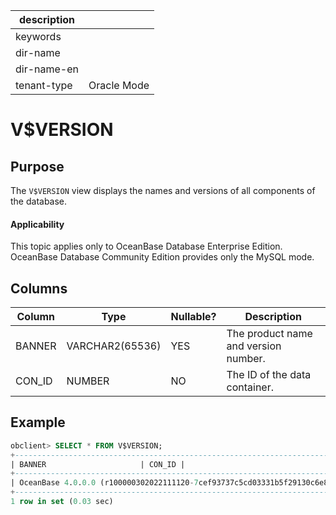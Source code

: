|description||
|---|---|
|keywords||
|dir-name||
|dir-name-en||
|tenant-type|Oracle Mode|

V$VERSION
==============================

**Purpose**
---------------------------

The `V$VERSION` view displays the names and versions of all components of the database.

  <main id="notice" >
    <h4>Applicability</h4>
    <p>This topic applies only to OceanBase Database Enterprise Edition. OceanBase Database Community Edition provides only the MySQL mode. </p>
  </main>

**Columns**
-----------------------------



| **Column** | **Type** | **Nullable?** | **Description** |
|----------|-----------------|----------------|-----------|
| BANNER | VARCHAR2(65536) | YES | The product name and version number. |
| CON_ID | NUMBER | NO | The ID of the data container. |



Example
-----------------------

```sql
obclient> SELECT * FROM V$VERSION;
+---------------------------------------------------------------------------------------------------------------+--------+
| BANNER                     | CON_ID |
+---------------------------------------------------------------------------------------------------------------+--------+
| OceanBase 4.0.0.0 (r100000302022111120-7cef93737c5cd03331b5f29130c6e80ac950d33b) (Built Nov 11 2022 20:38:33) |      0 |
+---------------------------------------------------------------------------------------------------------------+--------+
1 row in set (0.03 sec)
```


